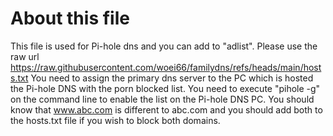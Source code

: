# About this file
This file is used for Pi-hole dns and you can add to "adlist".
Please use the raw url https://raw.githubusercontent.com/woei66/familydns/refs/heads/main/hosts.txt
You need to assign the primary dns server to the PC which is hosted the Pi-hole DNS with the porn blocked list.
You need to execute "pihole -g" on the command line to enable the list on the Pi-hole DNS PC.
You should know that www.abc.com is different to abc.com and you should add both to the hosts.txt file if you wish to block both domains.
